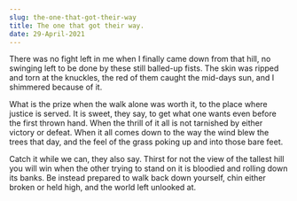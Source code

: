 ```yaml
---
slug: the-one-that-got-their-way
title: The one that got their way.
date: 29-April-2021
---
```


There was no fight left in me when I finally came down from that hill, no swinging left to be done by these still balled-up fists. The skin was ripped and torn at the knuckles, the red of them caught the mid-days sun, and I shimmered because of it.

What is the prize when the walk alone was worth it, to the place where justice is served. It is sweet, they say, to get what one wants even before the first thrown hand. When the thrill of it all is not tarnished by either victory or defeat. When it all comes down to the way the wind blew the trees that day, and the feel of the grass poking up and into those bare feet.

Catch it while we can, they also say. Thirst for not the view of the tallest hill you will win when the other trying to stand on it is bloodied and rolling down its banks. Be instead prepared to walk back down yourself, chin either broken or held high, and the world left unlooked at.